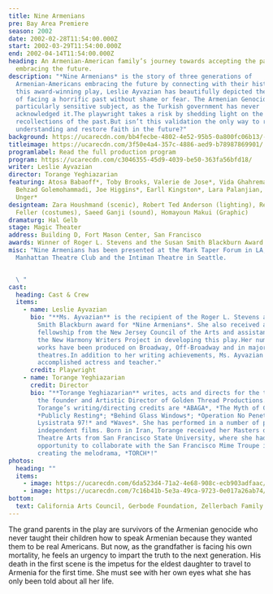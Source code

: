 ```yaml
---
title: Nine Armenians
pre: Bay Area Premiere
season: 2002
date: 2002-02-28T11:54:00.000Z
start: 2002-03-29T11:54:00.000Z
end: 2002-04-14T11:54:00.000Z
heading: An Armenian-American family’s journey towards accepting the past and
  embracing the future.
description: "*Nine Armenians* is the story of three generations of
  Armenian-Americans embracing the future by connecting with their history. In
  this award-winning play, Leslie Ayvazian has beautifully depicted the reality
  of facing a horrific past without shame or fear. The Armenian Genocide is a
  particularly sensitive subject, as the Turkish government has never
  acknowledged it.The playwright takes a risk by shedding light on the painful
  recollections of the past.But isn’t this validation the only way to reach
  understanding and restore faith in the future?"
background: https://ucarecdn.com/bb4fecbe-4802-4e52-95b5-0a800fc06b13/-/crop/400x196/0,0/-/preview/
titleimage: https://ucarecdn.com/3f50e4a4-357c-4886-aed9-b78987869901/
programlabel: Read the full production program
program: https://ucarecdn.com/c3046355-45d9-4039-be50-363fa56bfd18/
writer: Leslie Ayvazian
director: Torange Yeghiazarian
featuring: Atosa Babaoff*, Toby Brooks, Valerie de Jose*, Vida Ghahremani,
  Behzad Golemohammadi, Joe Higgins*, Earll Kingston*, Lara Palanjian, Ruby
  Unger*
designteam: Zara Houshmand (scenic), Robert Ted Anderson (lighting), Rebecca
  Feller (costumes), Saeed Ganji (sound), Homayoun Makui (Graphic)
dramaturg: Hal Gelb
stage: Magic Theater
address: Building D, Fort Mason Center, San Francisco
awards: Winner of Roger L. Stevens and the Susan Smith Blackburn Award.
misc: "Nine Armenians has been presented at the Mark Taper Forum in LA, the
  Manhattan Theatre Club and the Intiman Theatre in Seattle.


  \ "
cast:
  heading: Cast & Crew
  items:
    - name: Leslie Ayvazian
      bio: "**Ms. Ayvazian** is the recipient of the Roger L. Stevens and the Susan
        Smith Blackburn award for *Nine Armenians*. She also received a
        fellowship from the New Jersey Council of the Arts and assistance from
        the New Harmony Writers Project in developing this play.Her numerous
        works have been produced on Broadway, Off-Broadway and in major regional
        theatres.In addition to her writing achievements, Ms. Ayvazian is an
        accomplished actress and teacher."
      credit: Playwright
    - name: Torange Yeghiazarian
      credit: Director
      bio: "**Torange Yeghiazarian** writes, acts and directs for the theatre and is
        the founder and Artistic Director of Golden Thread Productions. Among
        Torange’s writing/directing credits are *ABAGA*, *The Myth of Creation*;
        *Publicly Resting*; *Behind Glass Windows*; *Operation No Penetration;
        Lysistrata 97!* and *Waves*. She has performed in a number of plays and
        independent films. Born in Iran, Torange received her Masters degree in
        Theatre Arts from San Francisco State University, where she had the
        opportunity to collaborate with the San Francisco Mime Troupe in
        creating the melodrama, *TORCH*!"
photos:
  heading: ""
  items:
    - image: https://ucarecdn.com/6da523d4-71a2-4e68-908c-ecb903adfaac/
    - image: https://ucarecdn.com/7c16b41b-5e3a-49ca-9723-0e017a26ab74/
bottom:
  text: California Arts Council, Gerbode Foundation, Zellerbach Family Foundation
---
```

The grand parents in the play are survivors of the Armenian genocide who never taught their children how to speak Armenian because they wanted them to be real Americans. But now, as the grandfather is facing his own mortality, he feels an urgency to impart the truth to the next generation. His death in the first scene is the impetus for the eldest daughter to travel to Armenia for the first time. She must see with her own eyes what she has only been told about all her life.